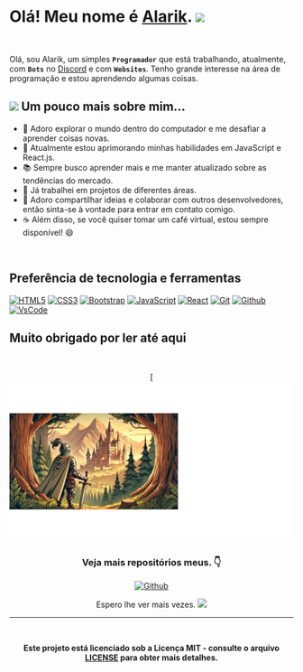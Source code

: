 <h1> Olá! Meu nome é <a href="https://github.com/Alarik0001">Alarik</a>. <img src="https://media.giphy.com/media/hvRJCLFzcasrR4ia7z/giphy.gif" height="25px"></h1>

<br/>

Olá, sou Alarik, um simples **`Programador`**</a> que está trabalhando, atualmente, com **`Bots`** no <a href="https://discord.com">Discord</a> e com **`Websites`**. Tenho grande interesse na área de programação e estou aprendendo algumas coisas.
 
## <img src="https://media.giphy.com/media/VgCDAzcKvsR6OM0uWg/giphy.gif" width="50"> Um pouco mais sobre mim...

- 🔭 Adoro explorar o mundo dentro do computador e me desafiar a aprender coisas novas.
- 🌱 Atualmente estou aprimorando minhas habilidades em JavaScript e React.js.
- 📚 Sempre busco aprender mais e me manter atualizado sobre as tendências do mercado.
- 💼 Já trabalhei em projetos de diferentes áreas.
- 💬 Adoro compartilhar ideias e colaborar com outros desenvolvedores, então sinta-se à vontade para entrar em contato comigo.
- ☕ Além disso, se você quiser tomar um café virtual, estou sempre disponível! 😄

<br>




## Preferência de tecnologia e ferramentas


[![HTML5](https://img.shields.io/badge/-HTML5-black?style=for-the-badge&logo=html5&logoColor=white)]()
[![CSS3](https://img.shields.io/badge/-CSS3-black?style=for-the-badge&logo=css3&logoColor=1572B6)]()
[![Bootstrap](https://img.shields.io/badge/-Bootstrap-black?style=for-the-badge&logo=Bootstrap)]()
[![JavaScript](https://img.shields.io/badge/-JavaScript-black?style=for-the-badge&logo=javascript)]()
[![React](https://img.shields.io/badge/-React-black?style=for-the-badge&logo=React&logoColor=5df58b)]()
[![Git](https://img.shields.io/badge/-Git-black?style=for-the-badge&logo=Git)]()
[![Github](https://img.shields.io/badge/-Github-black?style=for-the-badge&logo=Github)]()
[![VsCode](https://img.shields.io/badge/-VS%20Code-black?style=for-the-badge&logo=visual%20studio%20code&logoColor=white)]()



## Muito obrigado por ler até aqui
<br>
<div align="center">  


  [![KnightBanner](https://github.com/Alarik0001/Alarik0001/blob/main/banner%20knight.png)
 </br>

### **Veja mais repositórios meus.** 👇

[![Github](https://img.shields.io/badge/-Github-black?style=for-the-badge&logo=Github)](https://github.com/Alarik0001?tab=repositories)


Espero lhe ver mais vezes. <img src="https://media.giphy.com/media/hvRJCLFzcasrR4ia7z/giphy.gif" height="25px"> 


---

<br>

**Este projeto está licenciado sob a Licença MIT - consulte o arquivo [LICENSE](https://github.com/Alarik0001/Alarik0001/blob/main/LICENSE) para obter mais detalhes.**

</br>

</div>
